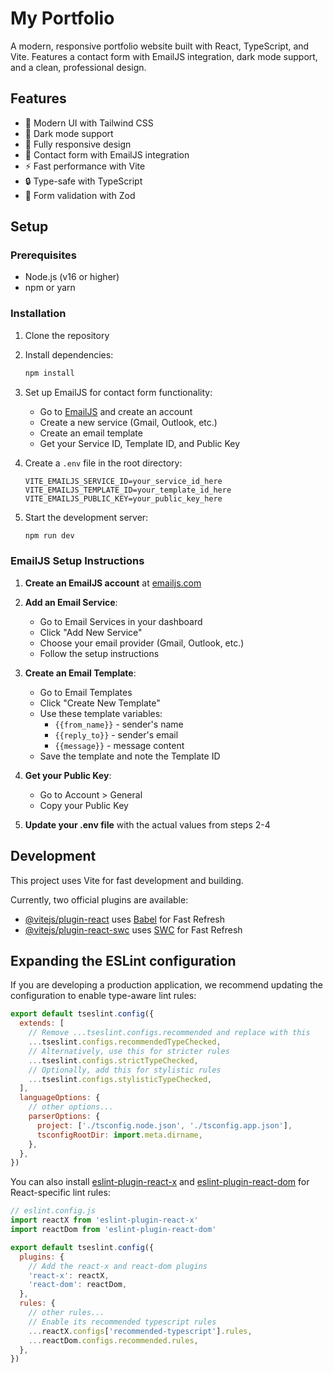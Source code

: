 # My Portfolio

A modern, responsive portfolio website built with React, TypeScript, and Vite. Features a contact form with EmailJS integration, dark mode support, and a clean, professional design.

## Features

- 🎨 Modern UI with Tailwind CSS
- 🌙 Dark mode support
- 📱 Fully responsive design
- 📧 Contact form with EmailJS integration
- ⚡ Fast performance with Vite
- 🔒 Type-safe with TypeScript
- 🎯 Form validation with Zod

## Setup

### Prerequisites

- Node.js (v16 or higher)
- npm or yarn

### Installation

1. Clone the repository
2. Install dependencies:
   ```bash
   npm install
   ```

3. Set up EmailJS for contact form functionality:
   - Go to [EmailJS](https://www.emailjs.com/) and create an account
   - Create a new service (Gmail, Outlook, etc.)
   - Create an email template
   - Get your Service ID, Template ID, and Public Key

4. Create a `.env` file in the root directory:
   ```env
   VITE_EMAILJS_SERVICE_ID=your_service_id_here
   VITE_EMAILJS_TEMPLATE_ID=your_template_id_here
   VITE_EMAILJS_PUBLIC_KEY=your_public_key_here
   ```

5. Start the development server:
   ```bash
   npm run dev
   ```

### EmailJS Setup Instructions

1. **Create an EmailJS account** at [emailjs.com](https://www.emailjs.com/)

2. **Add an Email Service**:
   - Go to Email Services in your dashboard
   - Click "Add New Service"
   - Choose your email provider (Gmail, Outlook, etc.)
   - Follow the setup instructions

3. **Create an Email Template**:
   - Go to Email Templates
   - Click "Create New Template"
   - Use these template variables:
     - `{{from_name}}` - sender's name
     - `{{reply_to}}` - sender's email
     - `{{message}}` - message content
   - Save the template and note the Template ID

4. **Get your Public Key**:
   - Go to Account > General
   - Copy your Public Key

5. **Update your .env file** with the actual values from steps 2-4

## Development

This project uses Vite for fast development and building.

Currently, two official plugins are available:

- [@vitejs/plugin-react](https://github.com/vitejs/vite-plugin-react/blob/main/packages/plugin-react) uses [Babel](https://babeljs.io/) for Fast Refresh
- [@vitejs/plugin-react-swc](https://github.com/vitejs/vite-plugin-react/blob/main/packages/plugin-react-swc) uses [SWC](https://swc.rs/) for Fast Refresh

## Expanding the ESLint configuration

If you are developing a production application, we recommend updating the configuration to enable type-aware lint rules:

```js
export default tseslint.config({
  extends: [
    // Remove ...tseslint.configs.recommended and replace with this
    ...tseslint.configs.recommendedTypeChecked,
    // Alternatively, use this for stricter rules
    ...tseslint.configs.strictTypeChecked,
    // Optionally, add this for stylistic rules
    ...tseslint.configs.stylisticTypeChecked,
  ],
  languageOptions: {
    // other options...
    parserOptions: {
      project: ['./tsconfig.node.json', './tsconfig.app.json'],
      tsconfigRootDir: import.meta.dirname,
    },
  },
})
```

You can also install [eslint-plugin-react-x](https://github.com/Rel1cx/eslint-react/tree/main/packages/plugins/eslint-plugin-react-x) and [eslint-plugin-react-dom](https://github.com/Rel1cx/eslint-react/tree/main/packages/plugins/eslint-plugin-react-dom) for React-specific lint rules:

```js
// eslint.config.js
import reactX from 'eslint-plugin-react-x'
import reactDom from 'eslint-plugin-react-dom'

export default tseslint.config({
  plugins: {
    // Add the react-x and react-dom plugins
    'react-x': reactX,
    'react-dom': reactDom,
  },
  rules: {
    // other rules...
    // Enable its recommended typescript rules
    ...reactX.configs['recommended-typescript'].rules,
    ...reactDom.configs.recommended.rules,
  },
})
```
